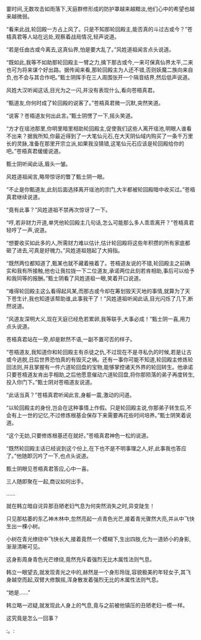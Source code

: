 
霎时间,无数攻击如雨落下,天庭群修形成的防护罩越来越黯淡,他们心中的希望也越来越微弱。

“看来此战,轮回殿一方占上风了。只是不知那轮回殿主,能否真的斗过古或今？”苍梧真君等人站在远处,观察着战局情况,轻声说道。

“若是任由古或今离去,这真仙界,怕是要大乱了。”风姓道祖闻言点头说道。

“既如此,我等不如助那轮回殿主一臂之力,擒下那古或今,一来可保真仙界太平,二来也可为将来谋个好出路。据传闻来看,那轮回殿主为人还不错,否则妖魔二族向来自负,也不会与其合作吧。”甄士阴挥手在三人周围张开一个隔音结界,然后低声说道。

风姓大汉听闻这话,目光为之一闪,并没有表现什么,看向苍梧真君。

“甄道友,你何时成了轮回殿的说客了。”苍梧真君微一沉默,突然笑道。

“说客？苍梧道友何出此言。”甄士阴愣了一下,摇头笑道。

“方才在瑶池那里,你明里暗里相助轮回殿主,促使我们这些人离开瑶池,明眼人谁看不出来？据我所知,你最近得到了一大笔仙元石,在大天阴仙域内购买了一条千万里长的灵脉,准备在那里开宗立派,如果我没猜错,这笔仙元石应该是轮回殿给你的吧。”苍梧真君缓缓说道。

甄士阴听闻此话,眉头一皱。

风姓道祖闻言,略带惊讶的瞥了甄士阴一眼。

“不止是你甄道友,此刻后面选择离开瑶池的宗门,大半都被轮回殿暗中收买过。”苍梧真君继续说道。

“竟有此事？”风姓道祖不禁再次惊讶了一下。

“哼,若非财力开道,单凭他轮回殿主几句话,怎么可能那么多人乖乖离开？”苍梧真君轻哼了一声,说道。

“想要收买如此多的人,所需财力难以估计,估计轮回殿将这些年积攒的所有家底都砸了进去,可真是好魄力。”风姓道祖翘起了大拇指。

“既然两位都知道了,甄某也就不藏着掖着了。苍梧道友说的不错,轮回殿主之前确实和我有所接触,他也让我拉拢一下二位道友,承诺两位此刻若肯相助,事后可以给予和我同等的报酬。”甄士阴看了风姓道祖一眼,笑着开口说道。

“难得轮回殿主这么看得起风某,而那古或今却在筹划毁天灭地的事情,就算为了天下苍生计,我也知道该帮助谁,此事我干了！”风姓道祖听闻此话,目光闪烁了几下,断然说道。

“风道友深明大义,现在天庭已经危若累卵,我等联手,大事必成！”甄士阴一喜,用力点头说道。

苍梧真君站在一旁,却是默然不语,一副不置可否的样子。

“苍梧道友,我知道你和轮回殿主有杀徒之仇,不过现在不是寻私仇的时候,若是让古或今逃脱,日后世界恐怕真的有毁灭之祸。还有一事你可能不知道,轮回殿主修炼轮回法则,并且掌握有一件六道轮回盘的宝物,能够掌控诸天外界的轮回转生。他承诺只要苍梧道友肯出手相助,之后他愿意催动六道轮回盘,将你那陨落的弟子再度转生,投入你门下。”甄士阴对苍梧道友说道。

“此话当真？”苍梧真君听闻此言,身躯一震,激动的问道。

“以轮回殿主的身份,岂会在这种事情上作假。只是轮回殿主说,你那弟子转生后,不会有上一世的记忆,不过修炼根基会保存下来需要再花些时间培养。”甄士阴笑着说道。

“这个无妨,只要修炼根基还在就好。”苍梧真君神色一松的说道。

“既然轮回殿主话已经说到这个份上,在下也不是不明事理之人,好,此事我也答应了。”他随即沉吟了一下,也点头说道。

甄士阴眼见苍梧真君答应,心中一喜。

三人随即聚在一起,商议如何出手。

……

就在韩立暗自诧异那丑陋老妇气息为何突然消失之时,异变陡生！

只见那枯萎的东乙神木林中,忽然亮起一点青色光芒,接着青光骤然大亮,并从中飞快生出一棵小树。

小树在青光缭绕中飞快长大,接着竟然一个模糊下,生出四肢,化为一道娇小的身影,渐渐清晰可见。

这身影周身青色光芒缭绕,竟然充斥着强烈无比木属性法则气息。

韩立一眼望去,就发现青光之中的,赫然是一个身形玲珑,容貌极美的年轻女子,其飞身越空而起,双臂大修飘摇,浑身散发着强烈无比的木属性法则气息。

“她是……”

韩立略一迟疑,就发现此人身上的气息,竟与之前被他镇压的丑陋老妇一模一样。

这究竟是怎么一回事？

:。: